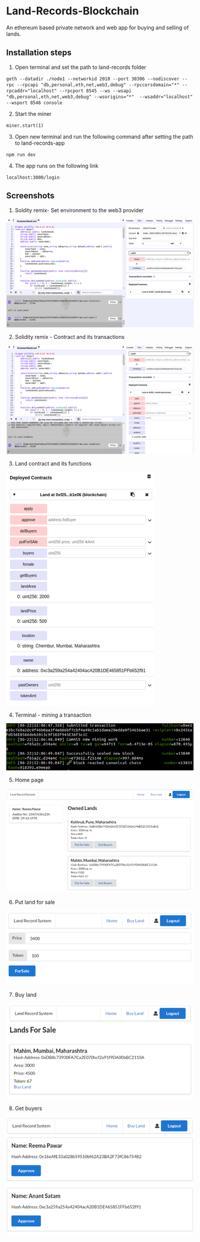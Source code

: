 # Land-Records-Blockchain

An ethereum based private network and web app for buying and selling of lands.

## Installation steps

1. Open terminal and set the path to land-records folder
```
geth --datadir ./node1 --networkid 2018 --port 30306 --nodiscover --rpc --rpcapi "db,personal,eth,net,web3,debug" --rpccorsdomain="*" --rpcaddr="localhost" --rpcport 8545 --ws --wsapi "db,personal,eth,net,web3,debug" --wsorigins="*"  --wsaddr="localhost" --wsport 8546 console
```
2. Start the miner
```
miner.start(1)
```
3. Open new terminal and run the following command after setting the path to land-records-app
```
npm run dev
```
4. The app runs on the following link
```
localhost:3000/login
```


## Screenshots
1. Soldity remix- Set environment to the web3 provider

![sol1](images/sol1.png)

2. Solidity remix - Contract and its transactions

![sol2](images/sol2.png)

3. Land contract and its functions

![land](images/land.png)

4. Terminal - mining a transaction

![mine](images/mining.png)

5. Home page

![home](images/home.png)

6. Put land for sale

![home](images/putforsale.png)

7. Buy land

![buy](images/buy.png)

8. Get buyers

![approve](images/approve.png)
